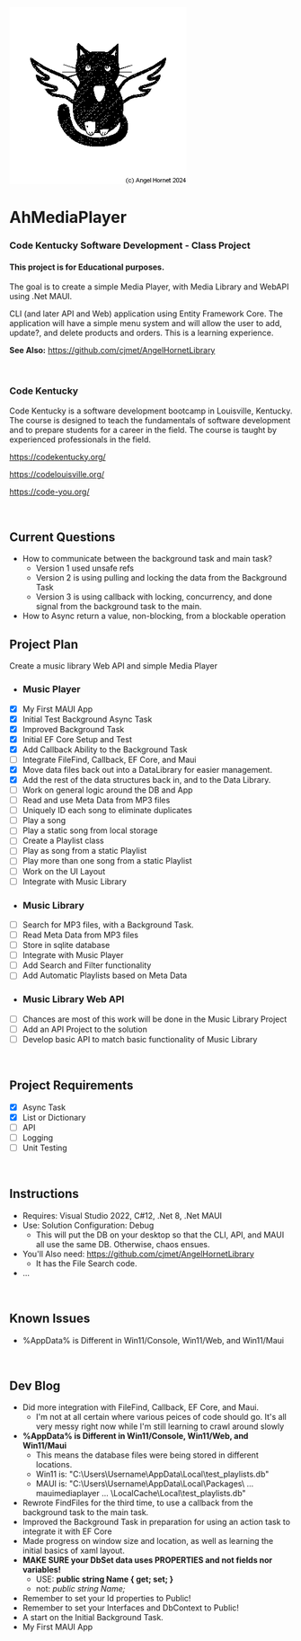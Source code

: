 ![Angel Hornet Logo](https://github.com/cjmet/CodeKy_SD09/blob/main/Angel%20Hornet%20Logo.png)
# AhMediaPlayer
### Code Kentucky Software Development - Class Project
#### This project is for Educational purposes.
The goal is to create a simple Media Player, with Media Library and WebAPI using .Net MAUI.  

CLI (and later API and Web) application using Entity Framework Core.  The application will have a simple menu system and will allow the user to add, update?, and delete products and orders.  This is a learning experience.

**See Also:** https://github.com/cjmet/AngelHornetLibrary

<br>

### Code Kentucky
Code Kentucky is a software development bootcamp in Louisville, Kentucky.  The course is designed to teach the fundamentals of software development and to prepare students for a career in the field.  The course is taught by experienced professionals in the field.

https://codekentucky.org/

https://codelouisville.org/

https://code-you.org/

<br>

## Current Questions
* How to communicate between the background task and main task?
   * Version 1 used unsafe refs
   * Version 2 is using pulling and locking the data from the Background Task
   * Version 3 is using callback with locking, concurrency, and done signal from the background task to the main.
*  How to Async return a value, non-blocking, from a blockable operation

## Project Plan
Create a music library Web API and simple Media Player

* ### Music Player
- [x] My First MAUI App
- [x] Initial Test Background Async Task
- [x] Improved Background Task
- [x] Initial EF Core Setup and Test
- [x] Add Callback Ability to the Background Task
- [ ] Integrate FileFind, Callback, EF Core, and Maui
- [x] Move data files back out into a DataLibrary for easier management. 
- [x] Add the rest of the data structures back in, and to the Data Library.
- [ ] Work on general logic around the DB and App
- [ ] Read and use Meta Data from MP3 files
- [ ] Uniquely ID each song to eliminate duplicates
- [ ] Play a song
- [ ] Play a static song from local storage
- [ ] Create a Playlist class
- [ ] Play as song from a static Playlist
- [ ] Play more than one song from a static Playlist
- [ ] Work on the UI Layout
- [ ] Integrate with Music Library

* ### Music Library
- [ ] Search for MP3 files, with a Background Task.
- [ ] Read Meta Data from MP3 files
- [ ] Store in sqlite database
- [ ] Integrate with Music Player
- [ ] Add Search and Filter functionality
- [ ] Add Automatic Playlists based on Meta Data

* ### Music Library Web API
- [ ] Chances are most of this work will be done in the Music Library Project
- [ ] Add an API Project to the solution
- [ ] Develop basic API to match basic functionality of Music Library

<br>

## Project Requirements
- [x] Async Task
- [x] List or Dictionary
- [ ] API
- [ ] Logging
- [ ] Unit Testing

<br>

## Instructions
* Requires: Visual Studio 2022, C#12, .Net 8, .Net MAUI
* Use: Solution Configuration: Debug
  * This will put the DB on your desktop so that the CLI, API, and MAUI all use the same DB.  Otherwise, chaos ensues.
* You'll Also need: https://github.com/cjmet/AngelHornetLibrary
  * It has the File Search code.
* ...

<br>

## Known Issues
* %AppData% is Different in Win11/Console, Win11/Web, and Win11/Maui

<br>

## Dev Blog
* Did more integration with FileFind, Callback, EF Core, and Maui.
  * I'm not at all certain where various peices of code should go.  It's all very messy right now while I'm still learning to crawl around slowly 
* **%AppData% is Different in Win11/Console, Win11/Web, and Win11/Maui**
  * This means the database files were being stored in different locations.
  * Win11 is: "C:\Users\Username\AppData\Local\test_playlists.db"
  * MAUI  is: "C:\Users\Username\AppData\Local\Packages\ ... mauimediaplayer ... \LocalCache\Local\test_playlists.db"
* Rewrote FindFiles for the third time, to use a callback from the background task to the main task.
* Improved the Background Task in preparation for using an action task to integrate it with EF Core
* Made progress on window size and location, as well as learning the initial basics of xaml layout.
* **MAKE SURE your DbSet data uses PROPERTIES and not fields nor variables!**
  * USE: **public string Name { get; set; }**
  * not: _public string Name;_
* Remember to set your Id properties to Public!
* Remember to set your Interfaces and DbContext to Public!
* A start on the Initial Background Task.
* My First MAUI App